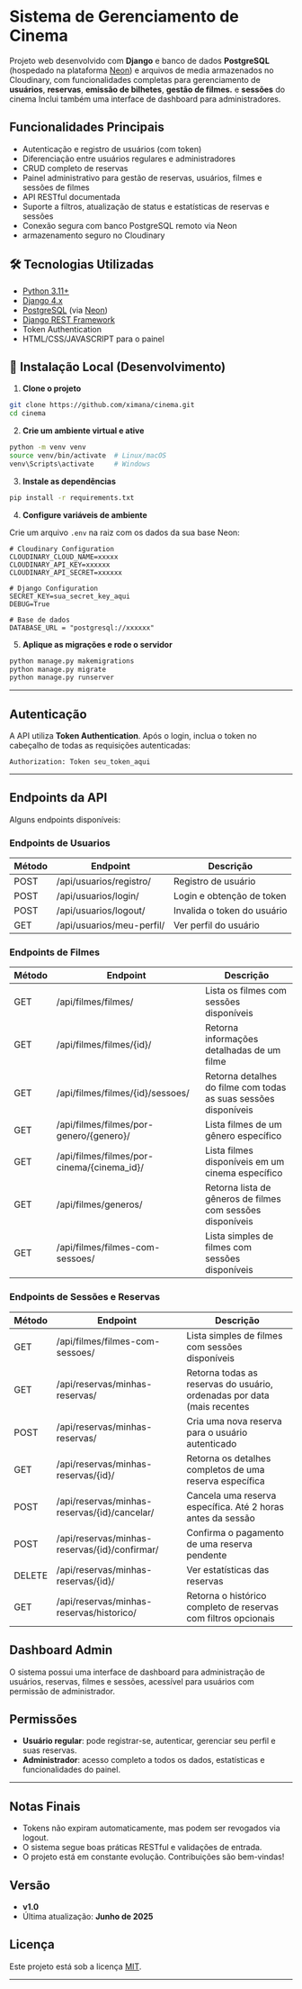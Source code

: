 # Sistema de Gerenciamento de Cinema

Projeto web desenvolvido com **Django** e banco de dados **PostgreSQL** (hospedado na plataforma [Neon](https://neon.tech)) e arquivos de media armazenados no Cloudinary, com funcionalidades completas para gerenciamento de **usuários**, **reservas**, **emissão de bilhetes**, **gestão de filmes.** e **sessões** do cinema Inclui também uma interface de dashboard para administradores.


## Funcionalidades Principais

- Autenticação e registro de usuários (com token)
- Diferenciação entre usuários regulares e administradores
- CRUD completo de reservas
- Painel administrativo para gestão de reservas, usuários, filmes e sessões de filmes
- API RESTful documentada
- Suporte a filtros, atualização de status e estatísticas de reservas e sessões
- Conexão segura com banco PostgreSQL remoto via Neon
- armazenamento seguro no Cloudinary


## 🛠️ Tecnologias Utilizadas

- [Python 3.11+](https://www.python.org/)
- [Django 4.x](https://www.djangoproject.com/)
- [PostgreSQL](https://www.postgresql.org/) (via [Neon](https://neon.tech))
- [Django REST Framework](https://www.django-rest-framework.org/)
- Token Authentication
- HTML/CSS/JAVASCRIPT para o painel 



## 🧪 Instalação Local (Desenvolvimento)

1. **Clone o projeto**

```bash
git clone https://github.com/ximana/cinema.git
cd cinema
````

2. **Crie um ambiente virtual e ative**

```bash
python -m venv venv
source venv/bin/activate  # Linux/macOS
venv\Scripts\activate     # Windows
```

3. **Instale as dependências**

```bash
pip install -r requirements.txt
```

4. **Configure variáveis de ambiente**

Crie um arquivo `.env` na raiz com os dados da sua base Neon:

```env
# Cloudinary Configuration
CLOUDINARY_CLOUD_NAME=xxxxx
CLOUDINARY_API_KEY=xxxxxx
CLOUDINARY_API_SECRET=xxxxxx

# Django Configuration
SECRET_KEY=sua_secret_key_aqui
DEBUG=True

# Base de dados
DATABASE_URL = "postgresql://xxxxxx"
```

5. **Aplique as migrações e rode o servidor**

```bash
python manage.py makemigrations
python manage.py migrate
python manage.py runserver
```

---

## Autenticação

A API utiliza **Token Authentication**. Após o login, inclua o token no cabeçalho de todas as requisições autenticadas:

```
Authorization: Token seu_token_aqui
```

---

## Endpoints da API

Alguns endpoints disponíveis:
### Endpoints de Usuarios

| Método |                 Endpoint                      |            Descrição                                  |
| ------ | --------------------------------------------- | ---------------------------------------------------------------------- |
| POST   | /api/usuarios/registro/                       | Registro de usuário                                                    |
| POST   | /api/usuarios/login/                          | Login e obtenção de token                                              |
| POST   | /api/usuarios/logout/                         | Invalida o token do usuário                                            |
| GET    | /api/usuarios/meu-perfil/                     | Ver perfil do usuário                                                  |


### Endpoints de Filmes
| Método |                 Endpoint                      |            Descrição                                  |
| ------ | --------------------------------------------- | ---------------------------------------------------------------------- |
| GET    | /api/filmes/filmes/                           | Lista os filmes com sessões disponíveis                                |
| GET    | /api/filmes/filmes/{id}/                      | Retorna informações detalhadas de um filme                             |
| GET    | /api/filmes/filmes/{id}/sessoes/              | Retorna detalhes do filme com todas as suas sessões disponíveis        |
| GET    | /api/filmes/filmes/por-genero/{genero}/       | Lista filmes de um gênero específico                                   |
| GET    | /api/filmes/filmes/por-cinema/{cinema_id}/    | Lista filmes disponíveis em um cinema específico                       |
| GET    | /api/filmes/generos/                          | Retorna lista de gêneros de filmes com sessões disponíveis             |
| GET    | /api/filmes/filmes-com-sessoes/               | Lista simples de filmes com sessões disponíveis                        |


### Endpoints de Sessões e Reservas
| Método |                 Endpoint                      |            Descrição                                  |
| ------ | --------------------------------------------- | ---------------------------------------------------------------------- |
| GET    | /api/filmes/filmes-com-sessoes/               | Lista simples de filmes com sessões disponíveis                        |
| GET    | /api/reservas/minhas-reservas/                | Retorna todas as reservas do usuário, ordenadas por data (mais recentes|
| POST   | /api/reservas/minhas-reservas/                | Cria uma nova reserva para o usuário autenticado                       |
| GET    | /api/reservas/minhas-reservas/{id}/           | Retorna os detalhes completos de uma reserva específica                |
| POST   | /api/reservas/minhas-reservas/{id}/cancelar/  | Cancela uma reserva específica. Até 2 horas antes da sessão            |
| POST   | /api/reservas/minhas-reservas/{id}/confirmar/ | Confirma o pagamento de uma reserva pendente                           |
| DELETE | /api/reservas/minhas-reservas/{id}/           | Ver estatísticas das reservas                                          |
| GET    | /api/reservas/minhas-reservas/historico/      | Retorna o histórico completo de reservas com filtros opcionais         |



## Dashboard Admin

O sistema possui uma interface de dashboard para administração de usuários, reservas, filmes e sessões,  acessível para usuários com permissão de administrador.



## Permissões

* **Usuário regular**: pode registrar-se, autenticar, gerenciar seu perfil e suas reservas.
* **Administrador**: acesso completo a todos os dados, estatísticas e funcionalidades do painel.

---

## Notas Finais

* Tokens não expiram automaticamente, mas podem ser revogados via logout.
* O sistema segue boas práticas RESTful e validações de entrada.
* O projeto está em constante evolução. Contribuições são bem-vindas!


## Versão

* **v1.0**
* Última atualização: **Junho de 2025**



## Licença

Este projeto está sob a licença [MIT](LICENSE).


---
